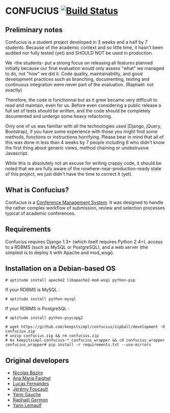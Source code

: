 CONFUCIUS [![Build Status](https://secure.travis-ci.org/keepitsimpl/confucius.png?branch=development)](http://travis-ci.org/keepitsimpl/confucius)
=================================================================================================================================================

Preliminary notes
-----------------

Confucius is a student project developed in 3 weeks and a half by 7 students.
Because of the academic context and so little time, it hasn't been audited nor
fully tested (yet) and SHOULD NOT be used in production.

We -the students- put a strong focus on releasing all features planned initially because
our final evaluation would only assess "what" we managed to do, not "how" we did it.
Code quality, maintainability, and good development practices such as branching, documenting,
testing and continuous integration were never part of the evaluation. (Raphaël: not exactly)

Therefore, the code is functionnal but as it grew became very difficult to read and maintain, even
for us. Before even considering a public release a full set of tests should be written, and
the code should be completely documented and undergo some heavy refactoring.

Only one of us was familiar with all the technologies used (Django, jQuery, Bootstrap),
if you have some experience with those you might find some methods, functions or instructions horrifying.
Please bear in mind that all of this was done in less than 4 weeks by 7 people including 6 who
didn't know the first thing about generic views, method chaining or unobstrusive Javascript.

While this is absolutely not an excuse for writing crappy code, it should be noted that we are
fully aware of the nowhere-near-production-ready state of this project, we just didn't have the
time to correct it (yet).

What is Confucius?
------------------

Confucius is a [Conference Management System](https://en.wikipedia.org/wiki/Conference_management_system).
It was designed to handle the rather complex workflow of submission, review
and selection processes typical of academic conferences.

Requirements
------------

Confucius requires Django 1.3+ (which itself requires Python 2.4+), access to a RDBMS (such as MySQL or PostgreSQL), and a
web server (the simplest is to deploy it with Apache and mod\_wsgi).

Installation on a Debian-based OS
------------

    # aptitude install apache2 libapache2-mod-wsgi python-pip

If your RDBMS is MySQL :

    # aptitude install python-mysql

If your RDBMS is PostgreSQL :

    # aptitude install python-psycopg2

    # wget https://github.com/keepitsimpl/confucius/zipball/development -O confucius.zip
    # unzip confucius.zip && rm confucius.zip
    # mv keepitsimpl-confucius-* confucius_wrapper && cd confucius_wrapper
    confucius_wrapper# pip install -r requirements.txt --use-mirrors

Original developers
-------------------

- [Nicolas Bazire](/nbazire)
- [Ana Maria Faighel](/anouchka)
- [Lucas Fernandes](/lferna05)
- [Jérémy Foucault](/jfouca)
- [Yann Gauche](/yanng)
- [Raphaël Germon](/rgermon)
- [Yann Lemaulf](/ylemaulf)
